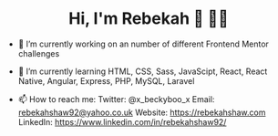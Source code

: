 <h1 align="center">Hi, I'm Rebekah 👋 👩🏻</h1>

<!--
**rebekahshaw92/rebekahshaw92** is a ✨ _special_ ✨ repository because its `README.md` (this file) appears on your GitHub profile. 

Here are some ideas to get you started: -->

- 🔭 I’m currently working on an number of different Frontend Mentor challenges

- 🌱 I’m currently learning HTML, CSS, Sass, JavaScipt, React, React Native, Angular, Express, PHP, MySQL, Laravel 

- 📫 How to reach me: 
Twitter: @x_beckyboo_x
Email: rebekahshaw92@yahoo.co.uk
Website: https://rebekahshaw.com
LinkedIn: https://www.linkedin.com/in/rebekahshaw92/


